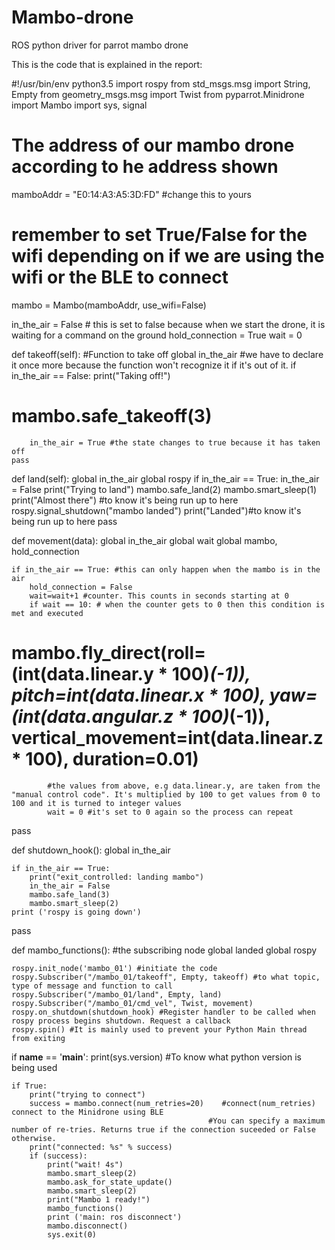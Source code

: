 # Mambo-drone
ROS python driver for parrot mambo drone 

This is the code that is explained in the report:

#!/usr/bin/env python3.5
import rospy
from std_msgs.msg import String, Empty
from geometry_msgs.msg import Twist
from pyparrot.Minidrone import Mambo
import sys, signal

# The address of our mambo drone according to he address shown
mamboAddr = "E0:14:A3:A5:3D:FD" #change this to yours

# remember to set True/False for the wifi depending on if we are using the wifi or the BLE to connect
mambo = Mambo(mamboAddr, use_wifi=False)

in_the_air = False # this is set to false because when we start the drone, it is waiting for a command on the ground
hold_connection = True
wait = 0

def takeoff(self): #Function to take off
    global in_the_air #we have to declare it once more because the function won't recognize it if it's out of it.
    if in_the_air == False:
        print("Taking off!")
#        mambo.safe_takeoff(3)
        in_the_air = True #the state changes to true because it has taken off
    pass

def land(self):
    global in_the_air
    global rospy
    if in_the_air == True:
        in_the_air = False
        print("Trying to land")
        mambo.safe_land(2)
        mambo.smart_sleep(1)
        print("Almost there") #to know it's being run up to here
        rospy.signal_shutdown("mambo landed")
        print("Landed")#to know it's being run up to here
    pass

def movement(data):
    global in_the_air
    global wait
    global mambo, hold_connection

    if in_the_air == True: #this can only happen when the mambo is in the air
        hold_connection = False
        wait=wait+1 #counter. This counts in seconds starting at 0
        if wait == 10: # when the counter gets to 0 then this condition is met and executed
#            mambo.fly_direct(roll=(int(data.linear.y * 100)*(-1)), pitch=int(data.linear.x * 100), yaw=(int(data.angular.z * 100)*(-1)), vertical_movement=int(data.linear.z * 100), duration=0.01)
            #the values from above, e.g data.linear.y, are taken from the "manual control code". It's multiplied by 100 to get values from 0 to 100 and it is turned to integer values
            wait = 0 #it's set to 0 again so the process can repeat
pass

def shutdown_hook():
    global in_the_air

    if in_the_air == True:
        print("exit_controlled: landing mambo")
        in_the_air = False
        mambo.safe_land(3)
        mambo.smart_sleep(2)
    print ('rospy is going down')
pass

def mambo_functions(): #the subscribing node
    global landed
    global rospy

    rospy.init_node('mambo_01') #initiate the code
    rospy.Subscriber("/mambo_01/takeoff", Empty, takeoff) #to what topic, type of message and function to call
    rospy.Subscriber("/mambo_01/land", Empty, land)
    rospy.Subscriber("/mambo_01/cmd_vel", Twist, movement)
    rospy.on_shutdown(shutdown_hook) #Register handler to be called when rospy process begins shutdown. Request a callback
    rospy.spin() #It is mainly used to prevent your Python Main thread from exiting


if __name__ == '__main__':
    print(sys.version) #To know what python version is being used

    if True:
        print("trying to connect")
        success = mambo.connect(num_retries=20)    #connect(num_retries) connect to the Minidrone using BLE
                                                #You can specify a maximum number of re-tries. Returns true if the connection suceeded or False otherwise.
        print("connected: %s" % success)
        if (success):
            print("wait! 4s")
            mambo.smart_sleep(2)
            mambo.ask_for_state_update()
            mambo.smart_sleep(2)
            print("Mambo 1 ready!")
            mambo_functions()
            print ('main: ros disconnect')
            mambo.disconnect()
            sys.exit(0)
